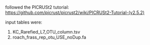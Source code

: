 followed the PICRUSt2 tutorial: https://github.com/picrust/picrust2/wiki/PICRUSt2-Tutorial-(v2.5.2)

input tables were:
1. KC_Rarefied_L7_OTU_column.tsv
2. roach_frass_rep_otu_USE_noDup.fa
